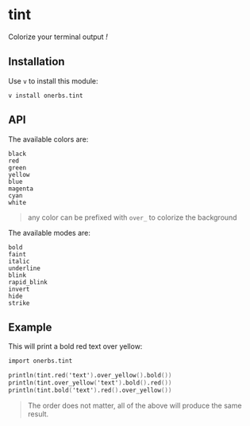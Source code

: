 # tint

Colorize your terminal output *!*


## Installation

Use `v` to install this module:

	v install onerbs.tint


## API

The available colors are:

	black
	red
	green
	yellow
	blue
	magenta
	cyan
	white

> any color can be prefixed with `over_` to colorize the background

The available modes are:

	bold
	faint
	italic
	underline
	blink
	rapid_blink
	invert
	hide
	strike


## Example

This will print a bold red text over yellow:

``` V
import onerbs.tint

println(tint.red('text').over_yellow().bold())
println(tint.over_yellow('text').bold().red())
println(tint.bold('text').red().over_yellow())
```

> The order does not matter, all of the above will produce the same result.
